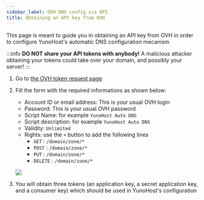 ```yaml
---
sidebar_label: OVH DNS config via API
title: Obtaining an API key from OVH
---
```


This page is meant to guide you in obtaining an API key from OVH in order to configure YunoHost's automatic DNS configuration mecanism

:::info
**DO NOT share your API tokens with anybody!** A malicious attacker obtaining your tokens could take over your domain, and possibly your server!
:::

1. Go to [the OVH token request page](https://eu.api.ovh.com/createToken/)

2. Fill the form with the required informations as shown below:

    - Account ID or email address: This is your usual OVH login
    - Password: This is your usual OVH password
    - Script Name: for example `YunoHost Auto DNS`
    - Script description: for example `YunoHost Auto DNS`
    - Validity: `Unlimited`
    - Rights: use the `+` button to add the following lines
      - `GET` : `/domain/zone/*`
      - `POST` : `/domain/zone/*`
      - `PUT` : `/domain/zone/*`
      - `DELETE` : `/domain/zone/*`

    ![](/img/registrar_api_ovh_1.png)

3. You will obtain three tokens (an application key, a secret application key, and a consumer key) which should be used in YunoHost's configuration
